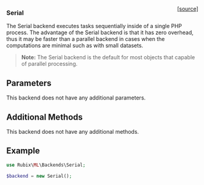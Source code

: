 <span style="float:right;"><a href="https://github.com/RubixML/RubixML/blob/master/src/Backends/Serial.php">[source]</a></span>

### Serial
The Serial backend executes tasks sequentially inside of a single PHP process. The advantage of the Serial backend is that it has zero overhead, thus it may be faster than a parallel backend in cases when the computations are minimal such as with small datasets.

> **Note:** The Serial backend is the default for most objects that capable of parallel processing.

## Parameters
This backend does not have any additional parameters.

## Additional Methods
This backend does not have any additional methods.

## Example
```php
use Rubix\ML\Backends\Serial;

$backend = new Serial();
```